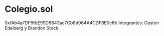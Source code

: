 # Colegio.sol
0xfAb4a7DF6fbE99D6643ac7Cb8d064A4CDF8E0c6b
Integrantes: Gaston Edelberg y Brandon Stock. 
